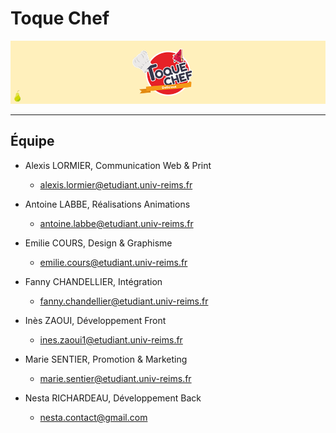 # Toque Chef

![Image de présentation de Toque Chef](./.README_files/header2.png)

---

## Équipe

- Alexis LORMIER, Communication Web & Print
    - <alexis.lormier@etudiant.univ-reims.fr>

- Antoine LABBE, Réalisations Animations
    - <antoine.labbe@etudiant.univ-reims.fr>

- Emilie COURS, Design & Graphisme
    - <emilie.cours@etudiant.univ-reims.fr>

- Fanny CHANDELLIER, Intégration
    - <fanny.chandellier@etudiant.univ-reims.fr>

- Inès ZAOUI, Développement Front
    - <ines.zaoui1@etudiant.univ-reims.fr>

- Marie SENTIER, Promotion & Marketing 
    - <marie.sentier@etudiant.univ-reims.fr>
    
- Nesta RICHARDEAU, Développement Back
    - <nesta.contact@gmail.com>